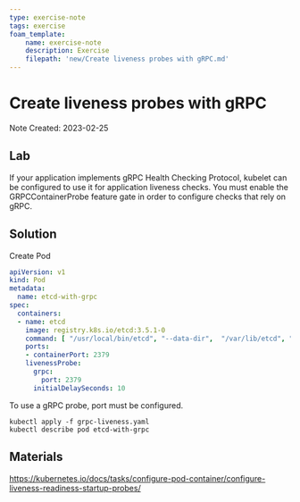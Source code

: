 ```yaml
---
type: exercise-note
tags: exercise
foam_template:
    name: exercise-note
    description: Exercise
    filepath: 'new/Create liveness probes with gRPC.md'
---
```

# Create liveness probes with gRPC
Note Created: 2023-02-25

## Lab 

If your application implements gRPC Health Checking Protocol, kubelet can be configured to use it for application liveness checks. You must enable the GRPCContainerProbe feature gate in order to configure checks that rely on gRPC.

## Solution

Create Pod
```yaml
apiVersion: v1
kind: Pod
metadata:
  name: etcd-with-grpc
spec:
  containers:
  - name: etcd
    image: registry.k8s.io/etcd:3.5.1-0
    command: [ "/usr/local/bin/etcd", "--data-dir",  "/var/lib/etcd", "--listen-client-urls", "http://0.0.0.0:2379", "--advertise-client-urls", "http://127.0.0.1:2379", "--log-level", "debug"]
    ports:
    - containerPort: 2379
    livenessProbe:
      grpc:
        port: 2379
      initialDelaySeconds: 10
```
To use a gRPC probe, port must be configured.
```console
kubectl apply -f grpc-liveness.yaml
kubectl describe pod etcd-with-grpc
```

## Materials
https://kubernetes.io/docs/tasks/configure-pod-container/configure-liveness-readiness-startup-probes/